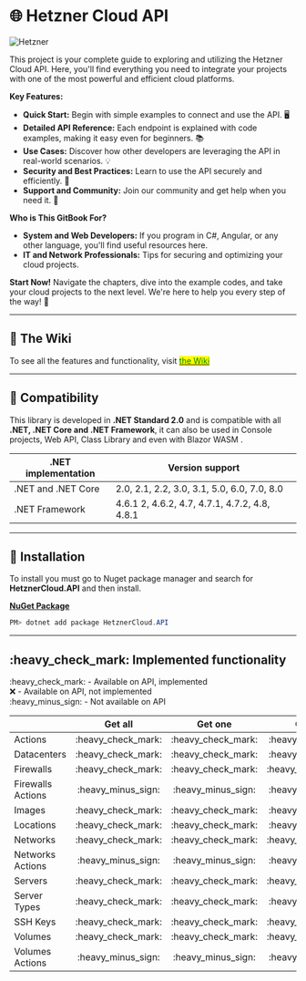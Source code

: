 # 🌐 Hetzner Cloud API

![Hetzner](https://github.com/ljchuello/HetznerCloud.API/assets/5316348/4e1b4486-5cfe-4470-9055-c8ac3f965249)

This project is your complete guide to exploring and utilizing the Hetzner Cloud API. Here, you'll find everything you need to integrate your projects with one of the most powerful and efficient cloud platforms.

**Key Features:**

* **Quick Start:** Begin with simple examples to connect and use the API. 🖥️
* **Detailed API Reference:** Each endpoint is explained with code examples, making it easy even for beginners. 📚
* **Use Cases:** Discover how other developers are leveraging the API in real-world scenarios. 💡
* **Security and Best Practices:** Learn to use the API securely and efficiently. 🔐
* **Support and Community:** Join our community and get help when you need it. 👥

**Who is This GitBook For?**

* **System and Web Developers:** If you program in C#, Angular, or any other language, you'll find useful resources here.
* **IT and Network Professionals:** Tips for securing and optimizing your cloud projects.

**Start Now!** Navigate the chapters, dive into the example codes, and take your cloud projects to the next level. We're here to help you every step of the way! 🌟

***

## 📖 The Wiki

To see all the features and functionality, visit [<mark style="color:green;">the Wiki</mark>](https://ljchuello.gitbook.io/hetznercloud.api/)

***

## 🔗 Compatibility

This library is developed in **.NET Standard 2.0** and is compatible with all **.NET, .NET Core and .NET Framework**, it can also be used in Console projects, Web API, Class Library and even with Blazor WASM .

| .NET implementation | Version support                               |
| ------------------- | --------------------------------------------- |
| .NET and .NET Core  | 2.0, 2.1, 2.2, 3.0, 3.1, 5.0, 6.0, 7.0, 8.0   |
| .NET Framework      | 4.6.1 2, 4.6.2, 4.7, 4.7.1, 4.7.2, 4.8, 4.8.1 |

***

## 🔧 Installation

To install you must go to Nuget package manager and search for **HetznerCloud.API** and then install.

[**NuGet Package**](https://www.nuget.org/packages/HetznerCloud.API/)

```powershell
PM> dotnet add package HetznerCloud.API
```

***

## :heavy\_check\_mark: Implemented functionality

:heavy\_check\_mark: - Available on API, implemented\
:x: - Available on API, not implemented\
:heavy\_minus\_sign: - Not available on API

|                   |        Get all       |        Get one       |        Create        |        Update        |        Delete        |        Actions       |
| ----------------- | :------------------: | :------------------: | :------------------: | :------------------: | :------------------: | :------------------: |
| Actions           | :heavy\_check\_mark: | :heavy\_check\_mark: | :heavy\_minus\_sign: | :heavy\_minus\_sign: | :heavy\_minus\_sign: | :heavy\_minus\_sign: |
| Datacenters       | :heavy\_check\_mark: | :heavy\_check\_mark: | :heavy\_minus\_sign: | :heavy\_minus\_sign: | :heavy\_minus\_sign: | :heavy\_minus\_sign: |
| Firewalls         | :heavy\_check\_mark: | :heavy\_check\_mark: | :heavy\_check\_mark: | :heavy\_check\_mark: | :heavy\_check\_mark: | :heavy\_minus\_sign: |
| Firewalls Actions | :heavy\_minus\_sign: | :heavy\_minus\_sign: | :heavy\_minus\_sign: | :heavy\_minus\_sign: | :heavy\_minus\_sign: | :heavy\_check\_mark: |
| Images            | :heavy\_check\_mark: | :heavy\_check\_mark: | :heavy\_minus\_sign: | :heavy\_minus\_sign: | :heavy\_minus\_sign: | :heavy\_minus\_sign: |
| Locations         | :heavy\_check\_mark: | :heavy\_check\_mark: | :heavy\_minus\_sign: | :heavy\_minus\_sign: | :heavy\_minus\_sign: | :heavy\_minus\_sign: |
| Networks          | :heavy\_check\_mark: | :heavy\_check\_mark: | :heavy\_check\_mark: | :heavy\_check\_mark: | :heavy\_check\_mark: | :heavy\_minus\_sign: |
| Networks Actions  | :heavy\_minus\_sign: | :heavy\_minus\_sign: | :heavy\_minus\_sign: | :heavy\_minus\_sign: | :heavy\_minus\_sign: | :heavy\_check\_mark: |
| Servers           | :heavy\_check\_mark: | :heavy\_check\_mark: | :heavy\_check\_mark: | :heavy\_check\_mark: | :heavy\_check\_mark: | :heavy\_minus\_sign: |
| Server Types      | :heavy\_check\_mark: | :heavy\_check\_mark: | :heavy\_minus\_sign: | :heavy\_minus\_sign: | :heavy\_minus\_sign: | :heavy\_minus\_sign: |
| SSH Keys          | :heavy\_check\_mark: | :heavy\_check\_mark: | :heavy\_check\_mark: | :heavy\_check\_mark: | :heavy\_check\_mark: | :heavy\_minus\_sign: |
| Volumes           | :heavy\_check\_mark: | :heavy\_check\_mark: | :heavy\_check\_mark: | :heavy\_check\_mark: | :heavy\_check\_mark: | :heavy\_minus\_sign: |
| Volumes Actions   | :heavy\_minus\_sign: | :heavy\_minus\_sign: | :heavy\_minus\_sign: | :heavy\_minus\_sign: | :heavy\_minus\_sign: | :heavy\_check\_mark: |
